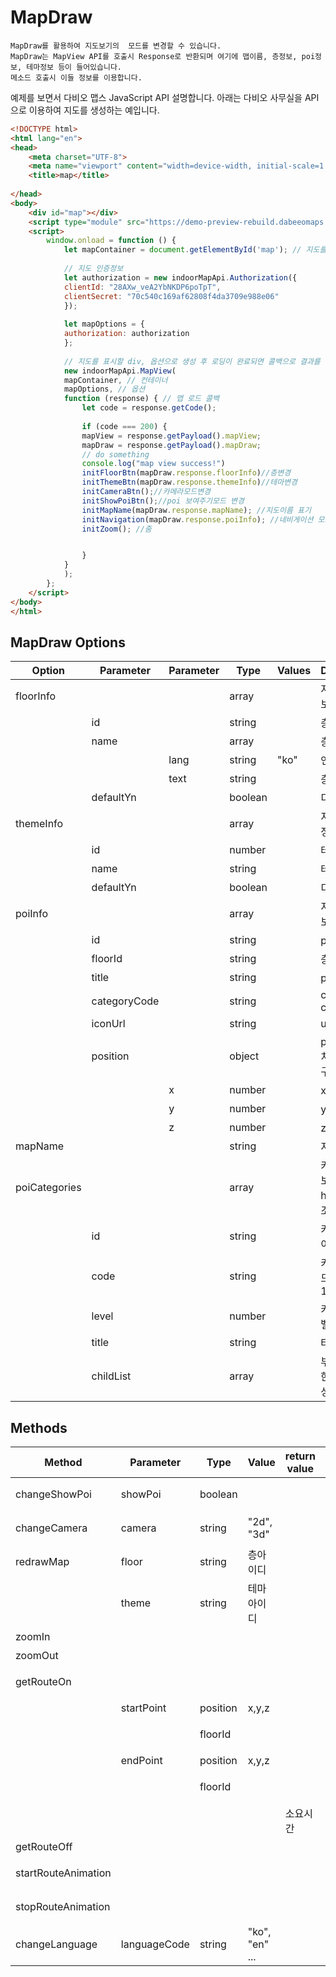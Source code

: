 # MapDraw

~~~
MapDraw를 활용하여 지도보기의  모드를 변경할 수 있습니다. 
MapDraw는 MapView API를 호출시 Response로 반환되며 여기에 맵이름, 층정보, poi정보, 테마정보 등이 들어있습니다.    
메소드 호출시 이들 정보를 이용합니다. 
~~~



예제를 보면서 다비오 맵스 JavaScript API 설명합니다. 아래는 다비오 사무실을 API으로 이용하여 지도를 생성하는 예입니다.

~~~html
<!DOCTYPE html>
<html lang="en">
<head>
    <meta charset="UTF-8">
    <meta name="viewport" content="width=device-width, initial-scale=1.0">
    <title>map</title>
    
</head>
<body>
    <div id="map"></div>
    <script type="module" src="https://demo-preview-rebuild.dabeeomaps.com/jsMapAPI.js"></script>
    <script>
        window.onload = function () {
            let mapContainer = document.getElementById('map'); // 지도를 표시할 div
        
            // 지도 인증정보
            let authorization = new indoorMapApi.Authorization({
            clientId: "28AXw_veA2YbNKDP6poTpT",
            clientSecret: "70c540c169af62808f4da3709e988e06"
            });
        
            let mapOptions = {
            authorization: authorization
            };
        
            // 지도를 표시할 div, 옵션으로 생성 후 로딩이 완료되면 콜백으로 결과를 리턴합니다
            new indoorMapApi.MapView(
            mapContainer, // 컨테이너
            mapOptions, // 옵션
            function (response) { // 맵 로드 콜백
                let code = response.getCode();
        
                if (code === 200) {
                mapView = response.getPayload().mapView;
                mapDraw = response.getPayload().mapDraw;
                // do something
                console.log("map view success!")
                initFloorBtn(mapDraw.response.floorInfo)//층변경
                initThemeBtn(mapDraw.response.themeInfo)//테마변경
                initCameraBtn();//카메라모드변경
                initShowPoiBtn();//poi 보여주기모드 변경
                initMapName(mapDraw.response.mapName); //지도이름 표기
                initNavigation(mapDraw.response.poiInfo); //네비게이션 모드 
                initZoom(); //줌 


                }
            }
            );
        };
    </script>
</body>
</html>
~~~


## MapDraw Options

| **Option**      | **Parameter** | **Parameter** | **Type**   | **Values**           | **Description**                             |
| --------------- | ------------- | ----------- | ------------- | ------------------- | ------------------------------------------- |
| floorInfo       |               |             | array         |                     | 지도의 층정보                      |
|                 | id            |             | string        |                     | 층 아이디                         |
|                 | name          |             | array         |                     | 층 이름                           |
|                 |               | lang        | string        |  "ko"               | 언어                             |
|                 |               | text        | string        |                     | 층이름                            |
|                 | defaultYn     |             | boolean       |                     | 디폴트여부                         |
| themeInfo       |               |             | array         |                     | 지도의 테마 정보                       |
|                 | id            |             | number        |                     | 테마 아이디                          |
|                 | name          |             | string        |                     | 테마 이름                           |
|                 | defaultYn     |             | boolean       |                     | 디폴트여부                         |
| poiInfo         |               |             | array         |                     | 지도의 poi정보                       |
|                 | id            |             | string        |                     | poi 아이디                          |
|                 | floorId       |             | string        |                     | 층 아이디                           |
|                 | title         |             | string        |                     | poi 이름                         |
|                 | categoryCode  |             | string        |                     | category code                   |
|                 | iconUrl       |             | string        |                     | url String                   |
|                 | position      |             | object        |                     | poi의 위치,x,y z으로 구성              |
|                 |               |  x          | number        |                     | x좌표              |
|                 |               |  y          | number        |                     | y좌표              |
|                 |               |  z          | number        |                     | z좌표
| mapName         |               |             | string        |                     | 지도의 이름                       |
| poiCategories   |               |             | array         |                     | 카테고리 정보 (레벨별로 hierarhy 구조로 존재함)              |
|                 | id            |             | string        |                     | 카테고리 아이디                         |
|                 | code          |             | string        |                     | 카테고리 코드 (예: "1-1")             |
|                 | level         |             | number        |                     | 카테고리 레벨                        |
|                 | title         |             | string        |                     | 타이틀                          |
|                 | childList     |             | array        |                      | 부모와 동일한 구조로 구성              |



## Methods

| **Method**      | **Parameter** | **Type** | **Value**   | **return value**  |  **Description**    |
| --------------- | ------------- | -------- | ----------- | ----------------- | -------------------- |
| changeShowPoi   | showPoi       | boolean |              |                   | poi 보여주기 모드 변경   |
| changeCamera    | camera        | string  | "2d", "3d"   |                   | 카메라 모드 변경        |
| redrawMap       | floor         | string  |  층아이디      |                   | 층 변경               |
|                 | theme         | string  |  테마아이디     |                   | 테마 변경             |
| zoomIn          |               |         |              |                   | 지도확대               |
| zoomOut         |               |         |              |                   | 지도축소              |
| getRouteOn      |               |         |              |                   | 네비게이션 보여주기          |
|                 | startPoint    | position| x,y,z        |                   | 출발점 좌표          |
|                 |               | floorId |              |                   | 출발점 층아이디        |
|                 | endPoint      | position|x,y,z        |                   | 도착점 좌표          |      
|                 |               | floorId |              |                   | 도착점 층아이디        |      
|                 |               |         |              | 소요시간            |                     |      
| getRouteOff     |               |         |              |                   | 네비게이션               |
| startRouteAnimation   |               |         |              |                   | 모의주행 시작              |
| stopRouteAnimation   |               |         |              |                   | 모의주행 멈춤              |
| changeLanguage  | languageCode  | string  | "ko", "en" ... |                   | poi 언어변경             |



